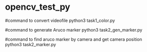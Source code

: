# opencv_test_py

#command to convert videofile
python3 task1_color.py

#command to generate Aruco marker
python3 task2_gen_marker.py

#command to find aruco marker by camera and get camera position
python3 task2_marker.py
